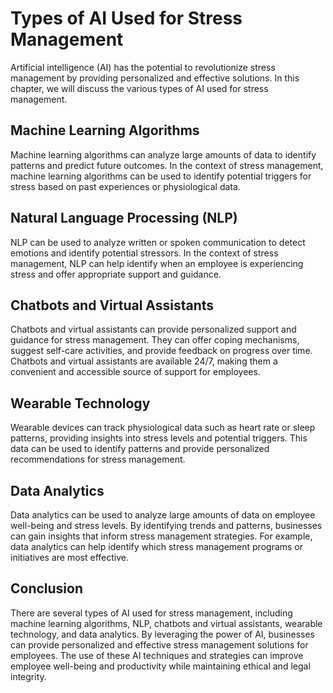 Types of AI Used for Stress Management
========================================================================================

Artificial intelligence (AI) has the potential to revolutionize stress management by providing personalized and effective solutions. In this chapter, we will discuss the various types of AI used for stress management.

Machine Learning Algorithms
---------------------------

Machine learning algorithms can analyze large amounts of data to identify patterns and predict future outcomes. In the context of stress management, machine learning algorithms can be used to identify potential triggers for stress based on past experiences or physiological data.

Natural Language Processing (NLP)
---------------------------------

NLP can be used to analyze written or spoken communication to detect emotions and identify potential stressors. In the context of stress management, NLP can help identify when an employee is experiencing stress and offer appropriate support and guidance.

Chatbots and Virtual Assistants
-------------------------------

Chatbots and virtual assistants can provide personalized support and guidance for stress management. They can offer coping mechanisms, suggest self-care activities, and provide feedback on progress over time. Chatbots and virtual assistants are available 24/7, making them a convenient and accessible source of support for employees.

Wearable Technology
-------------------

Wearable devices can track physiological data such as heart rate or sleep patterns, providing insights into stress levels and potential triggers. This data can be used to identify patterns and provide personalized recommendations for stress management.

Data Analytics
--------------

Data analytics can be used to analyze large amounts of data on employee well-being and stress levels. By identifying trends and patterns, businesses can gain insights that inform stress management strategies. For example, data analytics can help identify which stress management programs or initiatives are most effective.

Conclusion
----------

There are several types of AI used for stress management, including machine learning algorithms, NLP, chatbots and virtual assistants, wearable technology, and data analytics. By leveraging the power of AI, businesses can provide personalized and effective stress management solutions for employees. The use of these AI techniques and strategies can improve employee well-being and productivity while maintaining ethical and legal integrity.
